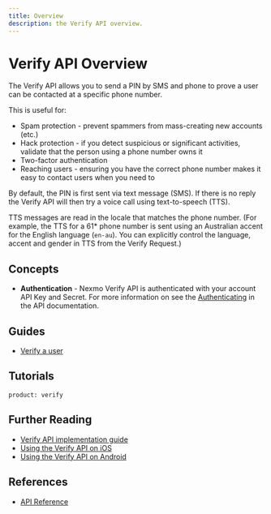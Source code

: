 ```yaml
---
title: Overview
description: the Verify API overview.
---
```


# Verify API Overview

The Verify API allows you to send a PIN by SMS and phone to prove a user can be contacted at a specific phone number.

This is useful for:

* Spam protection - prevent spammers from mass-creating new accounts (etc.)
* Hack protection - if you detect suspicious or significant activities, validate that the person using a phone number owns it
* Two-factor authentication
* Reaching users - ensuring you have the correct phone number makes it easy to contact users when you need to

By default, the PIN is first sent via text message (SMS). If there is no reply the Verify API will then try a voice call using text-to-speech (TTS).

TTS messages are read in the locale that matches the phone number. (For example, the TTS for a 61* phone number is sent using an Australian accent for the English language (`en-au`). You can explicitly control the language, accent and gender in TTS from the Verify Request.)

## Concepts

* **Authentication** - Nexmo Verify API is authenticated with your account API Key and Secret. For more information on see the [Authenticating](/api/verify) in the API documentation.

## Guides

* [Verify a user](/verify/guides/verify-a-user)

## Tutorials

```tutorials
product: verify
```


## Further Reading

* [Verify API implementation guide](https://www.nexmo.com/blog/2018/05/10/nexmo-verify-api-implementation-guide-dr/)
* [Using the Verify API on iOS](https://www.nexmo.com/blog/2018/05/10/add-two-factor-authentication-to-swift-ios-apps-dr/)
* [Using the Verify API on Android](https://www.nexmo.com/blog/2018/05/10/add-two-factor-authentication-to-android-apps-with-nexmos-verify-api-dr/)

## References

* [API Reference](/api/verify)
